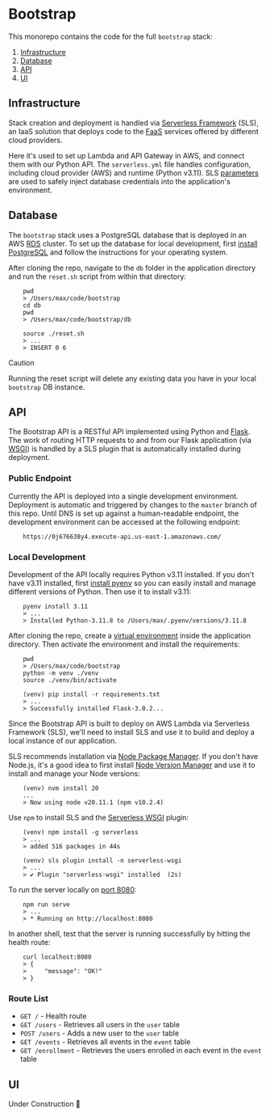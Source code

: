 # Bootstrap

This monorepo contains the code for the full `bootstrap` stack:

1. [Infrastructure](#infrastructure)
2. [Database](#database)
3. [API](#api)
4. [UI](#ui)


## Infrastructure

Stack creation and deployment is handled via [Serverless Framework](https://www.serverless.com/) (SLS), an IaaS solution that deploys code to the [FaaS](https://en.wikipedia.org/wiki/Function_as_a_service) services offered by different cloud providers.

Here it's used to set up Lambda and API Gateway in AWS, and connect them with our Python API. The `serverless.yml` file handles configuration, including cloud provider (AWS) and runtime (Python v3.11).  SLS [parameters](https://www.serverless.com/framework/docs/guides/parameters) are used to safely inject database credentials into the application's environment.


## Database

The `bootstrap` stack uses a PostgreSQL database that is deployed in an AWS [RDS](https://aws.amazon.com/rds/) cluster.  To set up the database for local development, first [install PostgreSQL](https://www.postgresql.org/download/) and follow the instructions for your operating system.

After cloning the repo, navigate to the `db` folder in the application directory and run the `reset.sh` script from within that directory:

```
    pwd
    > /Users/max/code/bootstrap
    cd db
    pwd
    > /Users/max/code/bootstrap/db

    source ./reset.sh
    > ...
    > INSERT 0 6
```

> [!CAUTION]
> Running the reset script will delete any existing data you have in your local `bootstrap` DB instance.


## API

The Bootstrap API is a RESTful API implemented using Python and [Flask](https://flask.palletsprojects.com/en/3.0.x/).  The work of routing HTTP requests to and from our Flask application (via [WSGI](https://en.wikipedia.org/wiki/Web_Server_Gateway_Interface)) is handled by a SLS plugin that is automatically installed during deployment.

### Public Endpoint
Currently the API is deployed into a single development environment.  Deployment is automatic and triggered by changes to the `master` branch of this repo. Until DNS is set up against a human-readable endpoint, the development environment can be accessed at the following endpoint:
```
    https://0j676638y4.execute-api.us-east-1.amazonaws.com/
```

### Local Development
Development of the API locally requires Python v3.11 installed.  If you don't have v3.11 installed, first [install pyenv](https://github.com/pyenv/pyenv?tab=readme-ov-file#installation) so you can easily install and manage different versions of Python.  Then use it to install v3.11:
```
    pyenv install 3.11
    > ...
    > Installed Python-3.11.8 to /Users/max/.pyenv/versions/3.11.8
```

After cloning the repo, create a [virtual environment](https://docs.python.org/3/library/venv.html) inside the application directory.  Then activate the environment and install the requirements:
```
    pwd
    > /Users/max/code/bootstrap
    python -m venv ./venv
    source ./venv/bin/activate

    (venv) pip install -r requirements.txt
    > ...
    > Successfully installed Flask-3.0.2...

```

Since the Bootstrap API is built to deploy on AWS Lambda via Serverless Framework (SLS), we'll need to install SLS and use it to build and deploy a local instance of our application.

SLS recommends installation via [Node Package Manager](https://nodejs.org/en/learn/getting-started/an-introduction-to-the-npm-package-manager).  If you don't have Node.js, it's a good idea to first install [Node Version Manager](https://github.com/nvm-sh/nvm?tab=readme-ov-file#installing-and-updating) and use it to install and manage your Node versions:
```
    (venv) nvm install 20
    ...
    > Now using node v20.11.1 (npm v10.2.4)
```

Use `npm` to install SLS and the [Serverless WSGI](https://www.serverless.com/plugins/serverless-wsgi) plugin:
```
    (venv) npm install -g serverless
    > ...
    > added 516 packages in 44s

    (venv) sls plugin install -n serverless-wsgi
    > ...
    > ✔ Plugin "serverless-wsgi" installed  (2s)
```

To run the server locally on [port 8080](https://www.grc.com/port_8080.htm):
```
    npm run serve
    > ...
    > * Running on http://localhost:8080
```

In another shell, test that the server is running successfully by hitting the health route:
```
    curl localhost:8080
    > {
    >     "message": "OK!"
    > }
```


### Route List
- `GET /` - Health route
- `GET /users` - Retrieves all users in the `user` table
- `POST /users` - Adds a new user to the `user` table
- `GET /events` - Retrieves all events in the `event` table
- `GET /enrollment` - Retrieves the users enrolled in each event in the `event` table

## UI

Under Construction 🚧